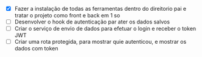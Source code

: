 - [x] Fazer a instalação de todas as ferramentas dentro do direitorio pai e tratar o 
projeto como front e back em 1 so
- [ ] Desenvolver o hook de autenticação par ater os dados salvos 
- [ ] Criar o serviço de envio de dados para efetuar o login e receber o token JWT
- [ ] Criar uma rota protegida, para mostrar quie autenticou, e mostrar os dados com token